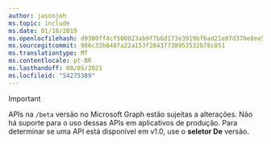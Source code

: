 ```yaml
---
author: jasonjoh
ms.topic: include
ms.date: 01/18/2019
ms.openlocfilehash: d9380ff4cf500023ab9f7b6d173e3919bf6ad21e87d370e8ee53f07ea201b81c
ms.sourcegitcommit: 986c33b848fa22a153f28437738953532b78c051
ms.translationtype: MT
ms.contentlocale: pt-BR
ms.lasthandoff: 08/05/2021
ms.locfileid: "54275389"
---
```

<!-- markdownlint-disable MD041-->

> [!IMPORTANT]
> APIs na `/beta` versão no Microsoft Graph estão sujeitas a alterações. Não há suporte para o uso dessas APIs em aplicativos de produção. Para determinar se uma API está disponível em v1.0, use o **seletor De** versão.

